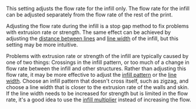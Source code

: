 This setting adjusts the flow rate for the infill only. The flow rate for the infill can be adjusted separately from the flow rate of the rest of the print.

Adjusting the flow rate during the infill is a stop gap method to fix problems with extrusion rate or strength. The same effect can be achieved by adjusting the [distance between lines](../infill/infill_line_distance.md) and [line width](../resolution/infill_line_width.md) of the infill, but this setting may be more intuitive.

Problems with extrusion rate or strength of the infill are typically caused by one of two things: Crossings in the infill pattern, or too much of a change in flow rate between the infill and other structures. Rather than adjusting this flow rate, it may be more effective to adjust the [infill pattern](../infill/infill_pattern.md) or the [line width](../resolution/infill_line_width.md). Choose an infill pattern that doesn't cross itself, such as zigzag, and choose a line width that is closer to the extrusion rate of the walls and skin. If the line width needs to be increased for strength but is limited in the flow rate, it's a good idea to use the [infill multiplier](../infill/infill_multiplier.md) instead of increasing the flow.